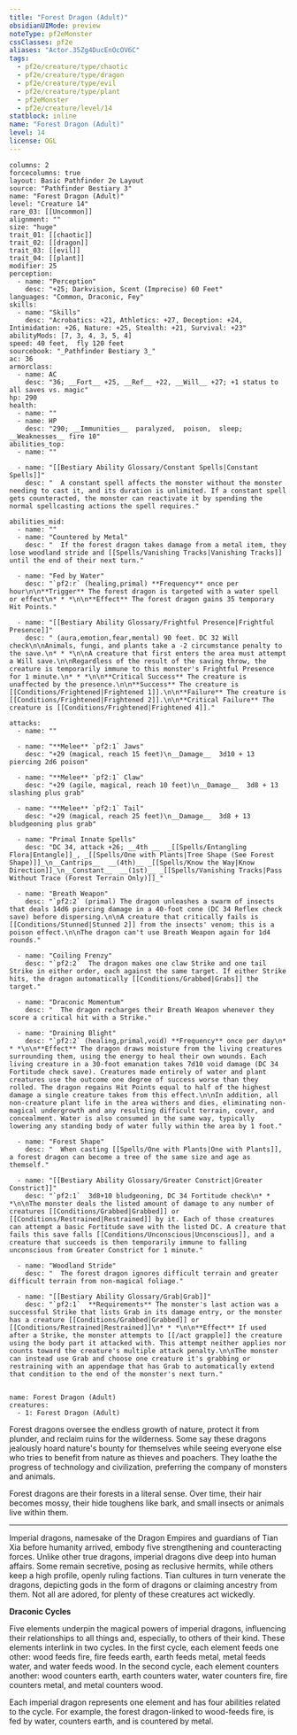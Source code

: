```yaml
---
title: "Forest Dragon (Adult)"
obsidianUIMode: preview
noteType: pf2eMonster
cssClasses: pf2e
aliases: "Actor.35Zg4DucEnOcOV6C" 
tags:
  - pf2e/creature/type/chaotic
  - pf2e/creature/type/dragon
  - pf2e/creature/type/evil
  - pf2e/creature/type/plant
  - pf2eMonster
  - pf2e/creature/level/14
statblock: inline
name: "Forest Dragon (Adult)"
level: 14
license: OGL
---
```


```statblock
columns: 2
forcecolumns: true
layout: Basic Pathfinder 2e Layout
source: "Pathfinder Bestiary 3"
name: "Forest Dragon (Adult)"
level: "Creature 14"
rare_03: [[Uncommon]]
alignment: ""
size: "huge"
trait_01: [[chaotic]]
trait_02: [[dragon]]
trait_03: [[evil]]
trait_04: [[plant]]
modifier: 25
perception:
  - name: "Perception"
    desc: "+25; Darkvision, Scent (Imprecise) 60 Feet"
languages: "Common, Draconic, Fey"
skills:
  - name: "Skills"
    desc: "Acrobatics: +21, Athletics: +27, Deception: +24, Intimidation: +26, Nature: +25, Stealth: +21, Survival: +23"
abilityMods: [7, 3, 4, 3, 5, 4]
speed: 40 feet,  fly 120 feet
sourcebook: "_Pathfinder Bestiary 3_"
ac: 36
armorclass:
  - name: AC
    desc: "36; __Fort__ +25, __Ref__ +22, __Will__ +27; +1 status to all saves vs. magic"
hp: 290
health:
  - name: ""
  - name: HP
    desc: "290; __Immunities__  paralyzed,  poison,  sleep; __Weaknesses__ fire 10"
abilities_top:
  - name: ""

  - name: "[[Bestiary Ability Glossary/Constant Spells|Constant Spells]]"
    desc: "  A constant spell affects the monster without the monster needing to cast it, and its duration is unlimited. If a constant spell gets counteracted, the monster can reactivate it by spending the normal spellcasting actions the spell requires."

abilities_mid:
  - name: ""
  - name: "Countered by Metal"
    desc: "  If the forest dragon takes damage from a metal item, they lose woodland stride and [[Spells/Vanishing Tracks|Vanishing Tracks]] until the end of their next turn."

  - name: "Fed by Water"
    desc: "`pf2:r` (healing,primal) **Frequency** once per hour\n\n**Trigger** The forest dragon is targeted with a water spell or effect\n* * *\n\n**Effect** The forest dragon gains 35 temporary Hit Points."

  - name: "[[Bestiary Ability Glossary/Frightful Presence|Frightful Presence]]"
    desc: " (aura,emotion,fear,mental) 90 feet. DC 32 Will check\n\nAnimals, fungi, and plants take a -2 circumstance penalty to the save.\n* * *\n\nA creature that first enters the area must attempt a Will save.\n\nRegardless of the result of the saving throw, the creature is temporarily immune to this monster's Frightful Presence for 1 minute.\n* * *\n\n**Critical Success** The creature is unaffected by the presence.\n\n**Success** The creature is [[Conditions/Frightened|Frightened 1]].\n\n**Failure** The creature is [[Conditions/Frightened|Frightened 2]].\n\n**Critical Failure** The creature is [[Conditions/Frightened|Frightened 4]]."

attacks:
  - name: ""

  - name: "**Melee** `pf2:1` Jaws"
    desc: "+29 (magical, reach 15 feet)\n__Damage__  3d10 + 13 piercing 2d6 poison"

  - name: "**Melee** `pf2:1` Claw"
    desc: "+29 (agile, magical, reach 10 feet)\n__Damage__  3d8 + 13 slashing plus grab"

  - name: "**Melee** `pf2:1` Tail"
    desc: "+29 (magical, reach 25 feet)\n__Damage__  3d8 + 13 bludgeoning plus grab"

  - name: "Primal Innate Spells"
    desc: "DC 34, attack +26; __4th __  _[[Spells/Entangling Flora|Entangle]]_, _[[Spells/One with Plants|Tree Shape (See Forest Shape)]]_\n__Cantrips__  __(4th)__ _[[Spells/Know the Way|Know Direction]]_\n__Constant__  __(1st)__ _[[Spells/Vanishing Tracks|Pass Without Trace (Forest Terrain Only)]]_"

  - name: "Breath Weapon"
    desc: "`pf2:2` (primal) The dragon unleashes a swarm of insects that deals 14d6 piercing damage in a 40-foot cone (DC 34 Reflex check save) before dispersing.\n\nA creature that critically fails is [[Conditions/Stunned|Stunned 2]] from the insects' venom; this is a poison effect.\n\nThe dragon can't use Breath Weapon again for 1d4 rounds."

  - name: "Coiling Frenzy"
    desc: "`pf2:2`  The dragon makes one claw Strike and one tail Strike in either order, each against the same target. If either Strike hits, the dragon automatically [[Conditions/Grabbed|Grabs]] the target."

  - name: "Draconic Momentum"
    desc: "  The dragon recharges their Breath Weapon whenever they score a critical hit with a Strike."

  - name: "Draining Blight"
    desc: "`pf2:2` (healing,primal,void) **Frequency** once per day\n* * *\n\n**Effect** The dragon draws moisture from the living creatures surrounding them, using the energy to heal their own wounds. Each living creature in a 30-foot emanation takes 7d10 void damage (DC 34 Fortitude check save). Creatures made entirely of water and plant creatures use the outcome one degree of success worse than they rolled. The dragon regains Hit Points equal to half of the highest damage a single creature takes from this effect.\n\nIn addition, all non-creature plant life in the area withers and dies, eliminating non-magical undergrowth and any resulting difficult terrain, cover, and concealment. Water is also consumed in the same way, typically lowering any standing body of water fully within the area by 1 foot."

  - name: "Forest Shape"
    desc: "  When casting [[Spells/One with Plants|One with Plants]], a forest dragon can become a tree of the same size and age as themself."

  - name: "[[Bestiary Ability Glossary/Greater Constrict|Greater Constrict]]"
    desc: "`pf2:1`  3d8+10 bludgeoning, DC 34 Fortitude check\n* * *\n\nThe monster deals the listed amount of damage to any number of creatures [[Conditions/Grabbed|Grabbed]] or [[Conditions/Restrained|Restrained]] by it. Each of those creatures can attempt a basic Fortitude save with the listed DC. A creature that fails this save falls [[Conditions/Unconscious|Unconscious]], and a creature that succeeds is then temporarily immune to falling unconscious from Greater Constrict for 1 minute."

  - name: "Woodland Stride"
    desc: "  The forest dragon ignores difficult terrain and greater difficult terrain from non-magical foliage."

  - name: "[[Bestiary Ability Glossary/Grab|Grab]]"
    desc: "`pf2:1`  **Requirements** The monster's last action was a successful Strike that lists Grab in its damage entry, or the monster has a creature [[Conditions/Grabbed|Grabbed]] or [[Conditions/Restrained|Restrained]]\n* * *\n\n**Effect** If used after a Strike, the monster attempts to [[/act grapple]] the creature using the body part it attacked with. This attempt neither applies nor counts toward the creature's multiple attack penalty.\n\nThe monster can instead use Grab and choose one creature it's grabbing or restraining with an appendage that has Grab to automatically extend that condition to the end of the monster's next turn."
 
```

```encounter-table
name: Forest Dragon (Adult)
creatures:
  - 1: Forest Dragon (Adult)
```



Forest dragons oversee the endless growth of nature, protect it from plunder, and reclaim ruins for the wilderness. Some say these dragons jealously hoard nature's bounty for themselves while seeing everyone else who tries to benefit from nature as thieves and poachers. They loathe the progress of technology and civilization, preferring the company of monsters and animals.

Forest dragons are their forests in a literal sense. Over time, their hair becomes mossy, their hide toughens like bark, and small insects or animals live within them.

* * *

Imperial dragons, namesake of the Dragon Empires and guardians of Tian Xia before humanity arrived, embody five strengthening and counteracting forces. Unlike other true dragons, imperial dragons dive deep into human affairs. Some remain secretive, posing as reclusive hermits, while others keep a high profile, openly ruling factions. Tian cultures in turn venerate the dragons, depicting gods in the form of dragons or claiming ancestry from them. Not all are adored, for plenty of these creatures act wickedly.

**Draconic Cycles**

Five elements underpin the magical powers of imperial dragons, influencing their relationships to all things and, especially, to others of their kind. These elements interlink in two cycles. In the first cycle, each element feeds one other: wood feeds fire, fire feeds earth, earth feeds metal, metal feeds water, and water feeds wood. In the second cycle, each element counters another: wood counters earth, earth counters water, water counters fire, fire counters metal, and metal counters wood.

Each imperial dragon represents one element and has four abilities related to the cycle. For example, the forest dragon-linked to wood-feeds fire, is fed by water, counters earth, and is countered by metal.
